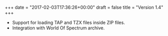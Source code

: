 +++
date = "2017-02-03T17:36:26+00:00"
draft = false
title = "Version 1.4"
+++
* Support for loading TAP and TZX files inside ZIP files.
* Integration with World Of Spectrum archive.